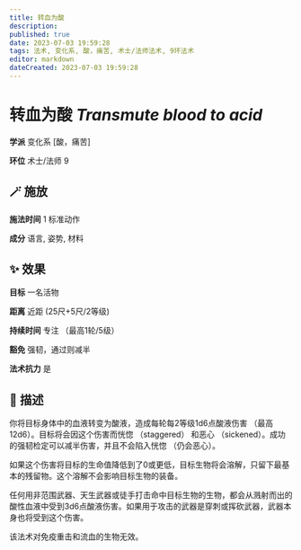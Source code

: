 ```yaml
---
title: 转血为酸
description: 
published: true
date: 2023-07-03 19:59:28
tags: 法术, 变化系, 酸，痛苦, 术士/法师法术, 9环法术
editor: markdown
dateCreated: 2023-07-03 19:59:28
---
```


# **转血为酸** *Transmute blood to acid*

**学派** 变化系 \[酸，痛苦\] 

**环位** 术士/法师 9

## 🪄 施放

**施法时间** 1 标准动作

**成分** 语言, 姿势, 材料

## ✨ 效果 

**目标** 一名活物 

**距离** 近距 (25尺+5尺/2等级)  

**持续时间** 专注 （最高1轮/5级） 

**豁免** 强韧，通过则减半

**法术抗力** 是

## 📖 描述

你将目标身体中的血液转变为酸液，造成每轮每2等级1d6点酸液伤害 （最高12d6）。目标将会因这个伤害而恍惚 （staggered） 和恶心 （sickened）。成功的强韧检定可以减半伤害，并且不会陷入恍惚 （仍会恶心）。

如果这个伤害将目标的生命值降低到了0或更低，目标生物将会溶解，只留下最基本的残留物。这个溶解不会影响目标生物的装备。

任何用非范围武器、天生武器或徒手打击命中目标生物的生物，都会从溅射而出的酸性血液中受到3d6点酸液伤害。如果用于攻击的武器是穿刺或挥砍武器，武器本身也将受到这个伤害。

该法术对免疫重击和流血的生物无效。
    
